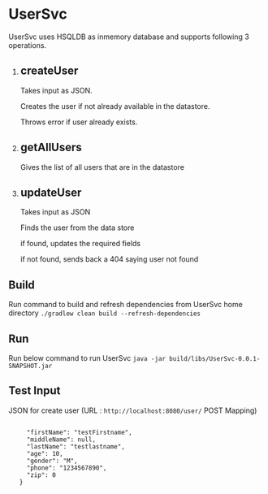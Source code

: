 UserSvc
=========

UserSvc uses HSQLDB as inmemory database and supports following 3 operations.

1. createUser
   ----------
   Takes input as JSON.
   
   Creates the user if not already available in the datastore.
   
   Throws error if user already exists.
   
2.  getAllUsers
    -----------
   
    Gives the list of all users that are in the datastore
   
3.  updateUser
    ------------
   
    Takes input as JSON
   
    Finds the user from the data store
   
    if found, updates the required fields
   
    if not found, sends back a 404 saying user not found

Build
-----
Run command to build and refresh dependencies from UserSvc home directory 
```./gradlew clean build --refresh-dependencies ``` 

Run
---
Run below command to run UserSvc
```java -jar build/libs/UserSvc-0.0.1-SNAPSHOT.jar```

Test Input
----------
JSON for create user (URL : ```http://localhost:8080/user/``` POST Mapping)

```{
    
     "firstName": "testFirstname",
     "middleName": null,
     "lastName": "testlastname",
     "age": 10,
     "gender": "M",
     "phone": "1234567890",
     "zip": 0
   }
```

